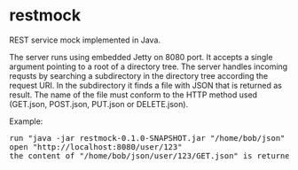 restmock
========

REST service mock implemented in Java.

The server runs using embedded Jetty on 8080 port. It accepts a single argument pointing to a root of a directory tree.
The server handles incoming requsts by searching a subdirectory in the directory tree according the request URI. In the subdirectory it finds a file with JSON that is returned as result. The name of the file must conform to the HTTP method used (GET.json, POST.json, PUT.json or DELETE.json).

Example:
<pre>
run "java -jar restmock-0.1.0-SNAPSHOT.jar "/home/bob/json" 
open "http://localhost:8080/user/123"
the content of "/home/bob/json/user/123/GET.json" is returned (or 404 if the file does not exist)
</pre>
